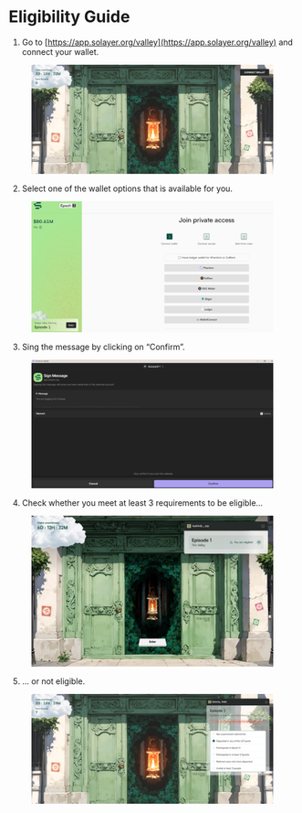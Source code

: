# Eligibility Guide

1. Go to [https://app.solayer.org/valley](https://app.solayer.org/valley) and connect your wallet.&#x20;

<figure><img src="../.gitbook/assets/image (3).png" alt=""><figcaption></figcaption></figure>

2. Select one of the wallet options that is available for you.&#x20;

<figure><img src="../.gitbook/assets/image (4).png" alt=""><figcaption></figcaption></figure>

3. Sing the message by clicking on “Confirm”.&#x20;

<figure><img src="../.gitbook/assets/image (5).png" alt=""><figcaption></figcaption></figure>

4. Check whether you meet at least 3 requirements to be eligible...

<figure><img src="../.gitbook/assets/image (36).png" alt=""><figcaption></figcaption></figure>

5. ... or not eligible.&#x20;

<figure><img src="../.gitbook/assets/image (6).png" alt=""><figcaption></figcaption></figure>
